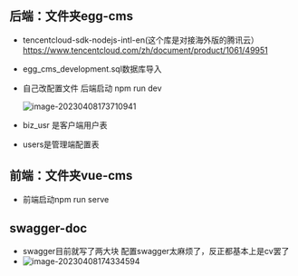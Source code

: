 ## 后端：文件夹egg-cms

 + tencentcloud-sdk-nodejs-intl-en(这个库是对接海外版的腾讯云）https://www.tencentcloud.com/zh/document/product/1061/49951

 + egg_cms_development.sql数据库导入

 + 自己改配置文件 后端启动 npm run dev

   ![image-20230408173710941](C:\Users\赤子\AppData\Roaming\Typora\typora-user-images\image-20230408173710941.png)

+ biz_usr 是客户端用户表

+ users是管理端配置表

## 前端：文件夹vue-cms

+ 前端启动npm run serve

## swagger-doc

+ swagger目前就写了两大块  配置swagger太麻烦了，反正都基本上是cv罢了
+ ![image-20230408174334594](C:\Users\赤子\AppData\Roaming\Typora\typora-user-images\image-20230408174334594.png)